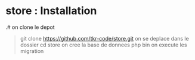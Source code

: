 # store : Installation
 .# on clone le depot 
> git clone https://github.com/tkr-code/store.git
on se deplace dans le dossier
> cd store
on cree la base de donnees
>php bin
on execute les migration
